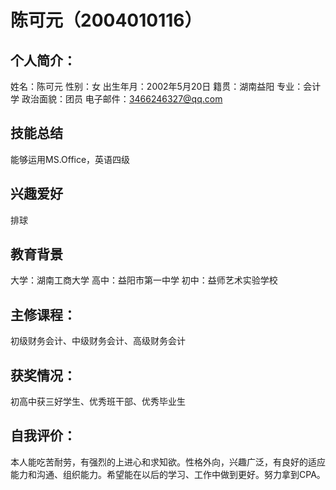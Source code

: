 # 陈可元（2004010116）
## 个人简介：
姓名：陈可元
性别：女
出生年月：2002年5月20日
籍贯：湖南益阳
专业：会计学
政治面貌：团员
电子邮件：3466246327@qq.com

## 技能总结
能够运用MS.Office，英语四级

## 兴趣爱好
排球

## 教育背景
大学：湖南工商大学
高中：益阳市第一中学
初中：益师艺术实验学校
## 主修课程：
初级财务会计、中级财务会计、高级财务会计
## 获奖情况：
初高中获三好学生、优秀班干部、优秀毕业生
## 自我评价：
本人能吃苦耐劳，有强烈的上进心和求知欲。性格外向，兴趣广泛，有良好的适应能力和沟通、组织能力。希望能在以后的学习、工作中做到更好。努力拿到CPA。
